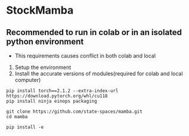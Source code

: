 # StockMamba

## Recommended to run in colab or in an isolated python environment
- This requirements causes conflict in both colab and local

1) Setup the environment
2) Install the accurate versions of modules(required for colab and local computer)

``` shell
pip install torch==2.1.2 --extra-index-url https://download.pytorch.org/whl/cu118
pip install ninja einops packaging
```

``` shell
git clone https://github.com/state-spaces/mamba.git
cd mamba
```

```shell
pip install -e
```

